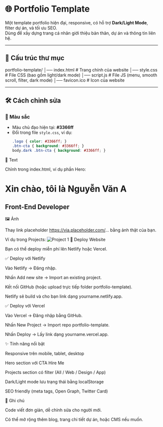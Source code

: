 # 🌐 Portfolio Template

Một template portfolio hiện đại, responsive, có hỗ trợ **Dark/Light Mode**, filter dự án, và tối ưu SEO.  
Dùng để xây dựng trang cá nhân giới thiệu bản thân, dự án và thông tin liên hệ.

---

## 📂 Cấu trúc thư mục

portfolio-template/
│── index.html # Trang chính của website
│── style.css # File CSS (bao gồm light/dark mode)
│── script.js # File JS (menu, smooth scroll, filter, dark mode)
│── favicon.ico # Icon của website

---

## 🛠️ Cách chỉnh sửa

### 🎨 Màu sắc
- Màu chủ đạo hiện tại: **#3366ff**
- Đổi trong file `style.css`, ví dụ:
  ```css
  .logo { color: #3366ff; }
  .btn-cta { background: #3366ff; }
  body.dark .btn-cta { background: #3366ff; }

📝 Text

Chỉnh trong index.html, ví dụ phần Hero:
<h1>Xin chào, tôi là <span class="highlight">Nguyễn Văn A</span></h1>
<h2>Front-End Developer</h2>

🖼️ Ảnh

Thay link placeholder https://via.placeholder.com/... bằng ảnh thật của bạn.

Ví dụ trong Projects:
<img src="images/project1.png" alt="Project 1">
🚀 Deploy Website

Bạn có thể deploy miễn phí lên Netlify hoặc Vercel.

✅ Deploy với Netlify

Vào Netlify
 → Đăng nhập.

Nhấn Add new site → Import an existing project.

Kết nối GitHub (hoặc upload trực tiếp folder portfolio-template).

Netlify sẽ build và cho bạn link dạng yourname.netlify.app.

✅ Deploy với Vercel

Vào Vercel
 → Đăng nhập bằng GitHub.

Nhấn New Project → Import repo portfolio-template.

Nhấn Deploy → Lấy link dạng yourname.vercel.app.

✨ Tính năng nổi bật

Responsive trên mobile, tablet, desktop

Hero section với CTA Hire Me

Projects section có filter (All / Web / Design / App)

Dark/Light mode lưu trạng thái bằng localStorage

SEO friendly (meta tags, Open Graph, Twitter Card)

📌 Ghi chú

Code viết đơn giản, dễ chỉnh sửa cho người mới.

Có thể mở rộng thêm blog, trang chi tiết dự án, hoặc CMS nếu muốn.
